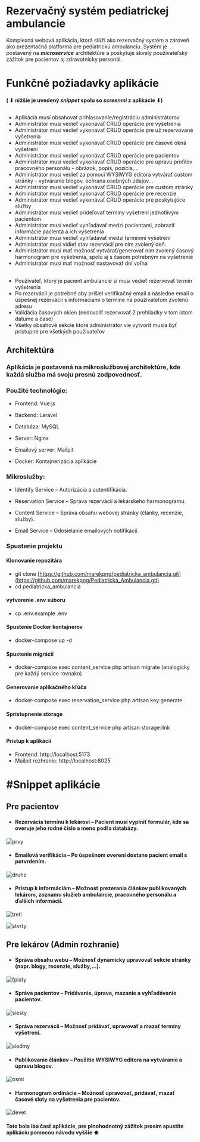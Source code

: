 #  Rezervačný systém pediatrickej ambulancie
Komplexná webová aplikácia, ktorá slúži ako rezervačný systém a zároveň ako prezentačná platforma pre pediatrickú ambulanciu. Systém je postavený na ***microservice*** architektúre a poskytuje skvelý používateľský zážitok pre pacientov aj zdravotnícky personál.

# Funkčné požiadavky aplikácie 
#### (  ⬇ nižšie je uvedený ***snippet*** spolu so ***screenmi*** z aplikácie  ⬇)
##
* Aplikácia musí obsahovať prihlasovanie/registráciu administrátorov
* Administrátor musí vedieť vykonávať CRUD operácie pre vyšetrenia 
* Administrátor musí vedieť vykonávať CRUD operácie pre už rezervované vyšetrenia
* Administrátor musí vedieť vykonávať CRUD operácie pre časové okná vyšetrení
* Administrátor musí vedieť vykonávať CRUD operácie pre pacientov
* Administrátor musí vedieť vykonávať CRUD operácie pre úpravu profilov pracovného personálu - obrázok, popis, pozícia,...
* Administrátor musí vedieť za pomoci WYSIWYG editora vytvárať custom stránky - vytváranie blogov, ochrana osobných údajov...
* Administrátor musí vedieť vykonávať CRUD operácie pre custom stránky
* Administrátor musí vedieť vykonávať CRUD operácie pre recenzie
* Administrátor musí vedieť vykonávať CRUD operácie pre poskytujúce služby
* Administrátor musí vedieť prideľovať termíny vyšetrení jednotlivým pacientom
* Administrátor musí vedieť vyhľadávať medzi pacientami, zobraziť informácie pacienta a ich vyšetrenia
* Administrátor musí vedieť vyhľadávať medzi termínmi vyšetrení
* Administrátor musí vidieť stav rezervácií pre ním zvolený deň.
* Administrátor musí mať možnosť vytvárať/generovať ním zvolený časový harmonogram pre vyšetrenia, spolu aj s časom potrebným na vyšetrenie
* Administrátor musí mať možnosť nastavovať dní voľna
## 
* Používateľ, ktorý je pacient ambulancie si musí vedieť rezervovať termín vyšetrenia
* Po rezervácií je potrebné aby prišiel verifikačný email a následne email o úspešnej rezervácií s informáciami o termíne na používateľom zvolenú adresu
* Validácia časových okien (nedovoliť rezervovať 2 prehliadky v tom istom dátume a čase)
* Všetky obsahové sekcie ktoré administrátor vie vytvoriť musia byť prístupné pre všetkých používateľov

## Architektúra
### Aplikácia je postavená na mikroslužbovej architektúre, kde každá služba má svoju presnú zodpovednosť.

### Použité technológie:

* Frontend: Vue.js 

* Backend: Laravel 

* Databáza: MySQL

* Server: Nginx 

* Emailový server: Mailpit 

* Docker: Kontajnerizácia aplikácie

### Mikroslužby:

* Identify Service – Autorizácia a autentifikácia.

* Reservation Service – Správa rezervácií a lekárskeho harmonogramu.

* Content Service – Správa obsahu webovej stránky (články, recenzie, služby).

* Email Service – Odosielanie emailových notifikácií.

### Spustenie projektu

#### Klonovanie repozitára

* git clone [https://github.com/marekpng/pediatricka_ambulancia.git](https://github.com/marekpng/Pediatricka_Ambulancia.git)
* cd pediatricka_ambulancia

#### vytvorenie .env súboru
* cp .env.example .env




#### Spustenie Docker kontajnerov
* docker-compose up -d

#### Spustenie migrácií
* docker-compose exec content_service php artisan migrate (analogicky pre každý service rovnako)
  
#### Generovanie aplikačného kľúča
*  docker-compose exec reservation_service php artisan key:generate

#### Sprístupnenie storage
* docker-compose exec content_service php artisan storage:link

#### Prístup k aplikácii

* Frontend: http://localhost:5173
* Mailpit rozhranie: http://localhost:8025


# #Snippet aplikácie

## Pre pacientov
* #### Rezervácia termínu k lekárovi – Pacient musí vyplniť formulár, kde sa overuje jeho rodné číslo a meno podľa databázy.
![prvy](https://github.com/user-attachments/assets/3006bb75-ab98-422f-85e5-49a9a4e481e2)

  
* #### Emailová verifikácia – Po úspešnom overení dostane pacient email s potvrdením.
![druhz](https://github.com/user-attachments/assets/e053abe0-335e-4b1f-b2a8-31c835ce80ae)

  
* #### Prístup k informáciám – Možnosť prezerania článkov publikovaných lekárom, zoznamu služieb ambulancie, pracovného personálu a ďalších informácií.
![treti](https://github.com/user-attachments/assets/40668e42-a3e4-4bf6-bbbd-37aa6e6c2d95)

  
![stvrty](https://github.com/user-attachments/assets/10e3d5bb-a9fe-44b1-9b9b-faff22a55106)



## Pre lekárov (Admin rozhranie)
* #### Správa obsahu webu – Možnosť dynamicky upravovať sekcie stránky (napr. blogy, recenzie, služby,...).
![ťpiaty](https://github.com/user-attachments/assets/762376fa-c128-4af9-b753-0ca5abcca918)

  
* #### Správa pacientov – Pridávanie, úprava, mazanie a vyhľadávanie pacientov.
![siesty](https://github.com/user-attachments/assets/363cc10d-4e52-4b55-9bcc-1d88020f9173)

  
* #### Správa rezervácií – Možnosť pridávať, upravovať a mazať termíny vyšetrení.
![siedmy](https://github.com/user-attachments/assets/4c0a1ae7-ce04-4d7a-a176-4a2f62128c4b)

  
* #### Publikovanie článkov – Použitie WYSIWYG editora na vytváranie a úpravu blogov.
![osmi](https://github.com/user-attachments/assets/ab4591b3-4835-41f8-b847-efcd4f0c9103)

* #### Harmonogram ordinácie – Možnosť upravovať, pridávať, mazať časové sloty na vyšetrenia pre pacientov.

![devet](https://github.com/user-attachments/assets/02b7b39b-dbaa-4b06-9739-20f059e65674)


#### Toto bola iba časť aplikácie, pre plnohodnotný zážitok prosím spustite aplikáciu pomocou návodu vyššie ⬆


